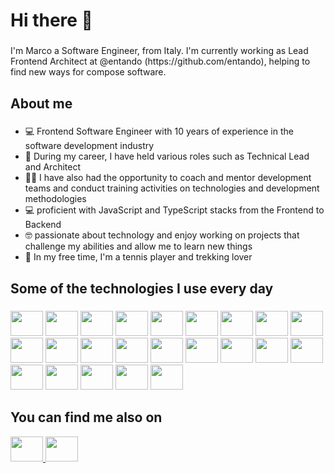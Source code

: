 <!--
**Dv92/Dv92** is a ✨ _special_ ✨ repository because its `README.md` (this file) appears on your GitHub profile.

Here are some ideas to get you started:

- 🔭 I’m currently working on ...
- 🌱 I’m currently learning ...
- 👯 I’m looking to collaborate on ...
- 🤔 I’m looking for help with ...
- 💬 Ask me about ...
- 📫 How to reach me: ...
- 😄 Pronouns: ...
- ⚡ Fun fact: ...
-->

<h1 align="left">Hi there 👋</h1>

###

<p align="left">I'm Marco a Software Engineer, from Italy. I'm currently working as Lead Frontend Architect at @entando (https://github.com/entando), helping to find new ways for compose software.</p>

###

<h2 align="left">About me</h2>

###

- 💻 Frontend Software Engineer with 10 years of experience in the software development industry
- 👷 During my career, I have held various roles such as Technical Lead and Architect
- 🏋️‍♂️ I have also had the opportunity to coach and mentor development teams and conduct training activities on technologies and development methodologies
- 💻 proficient with JavaScript and TypeScript stacks from the Frontend to Backend
- 🤓 passionate about technology and enjoy working on projects that challenge my abilities and allow me to learn new things
- 🎾 In my free time, I'm a tennis player and trekking lover

###

<h2 align="left">Some of the technologies I use every day</h2>

###

<div align="left">
  <img src="https://cdn.jsdelivr.net/gh/devicons/devicon/icons/javascript/javascript-original.svg" height="40" width="52"   />
  <img src="https://cdn.jsdelivr.net/gh/devicons/devicon/icons/typescript/typescript-original.svg" height="40" width="52"   />
  <img src="https://cdn.jsdelivr.net/gh/devicons/devicon/icons/html5/html5-original.svg" height="40" width="52"  />
  <img src="https://cdn.jsdelivr.net/gh/devicons/devicon/icons/css3/css3-original.svg" height="40" width="52"  />
  <img src="https://cdn.jsdelivr.net/gh/devicons/devicon/icons/sass/sass-original.svg" height="40" width="52"  />
  <img src="https://cdn.jsdelivr.net/gh/devicons/devicon/icons/tailwindcss/tailwindcss-plain.svg" height="40" width="52"  />    
  <img src="https://cdn.jsdelivr.net/gh/devicons/devicon/icons/babel/babel-original.svg" height="40" width="52"  />
  <img src="https://cdn.jsdelivr.net/gh/devicons/devicon/icons/webpack/webpack-original.svg" height="40" width="52"  />    
  <img src="https://cdn.jsdelivr.net/gh/devicons/devicon/icons/react/react-original.svg" height="40" width="52"  />
  <img src="https://cdn.jsdelivr.net/gh/devicons/devicon/icons/vuejs/vuejs-original.svg" height="40" width="52"  />
  <img src="https://cdn.jsdelivr.net/gh/devicons/devicon/icons/nextjs/nextjs-original.svg" height="40" width="52" />
  <img src="https://cdn.jsdelivr.net/gh/devicons/devicon/icons/storybook/storybook-original.svg" height="40" width="52"  />
  <img src="https://cdn.jsdelivr.net/gh/devicons/devicon/icons/nodejs/nodejs-original.svg" height="40" width="52" />
  <img src="https://cdn.jsdelivr.net/gh/devicons/devicon/icons/express/express-original.svg" height="40" width="52" />
  <img src="https://cdn.jsdelivr.net/gh/devicons/devicon/icons/graphql/graphql-plain.svg" height="40" width="52" />
  <img src="https://cdn.jsdelivr.net/gh/devicons/devicon/icons/eslint/eslint-original.svg" height="40" width="52" />
  <img src="https://cdn.jsdelivr.net/gh/devicons/devicon/icons/jest/jest-plain.svg" height="40" width="52"   />
  <img src="https://cdn.jsdelivr.net/gh/devicons/devicon/icons/yarn/yarn-original.svg" height="40" width="52"   />
  <img src="https://cdn.jsdelivr.net/gh/devicons/devicon/icons/npm/npm-original-wordmark.svg" height="40" width="52"   />
  <img src="https://cdn.jsdelivr.net/gh/devicons/devicon/icons/docker/docker-original.svg" height="40" width="52"   />
  <img src="https://cdn.jsdelivr.net/gh/devicons/devicon/icons/kubernetes/kubernetes-plain.svg" height="40" width="52"   />
  <img src="https://cdn.jsdelivr.net/gh/devicons/devicon/icons/mongodb/mongodb-plain.svg" height="40" width="52"   />
  <img src="https://cdn.jsdelivr.net/gh/devicons/devicon/icons/mysql/mysql-plain.svg" height="40" width="52"   />
</div>

###

## You can find me also on
<div>
  <a href="https://twitter.com/D3v92">
    <img src="https://cdn.jsdelivr.net/gh/devicons/devicon/icons/twitter/twitter-original.svg" height="40" width="52"   />
  </a>
  <a href="https://www.linkedin.com/in/marco-corradetti-98a603a9/">
    <img src="https://cdn.jsdelivr.net/gh/devicons/devicon/icons/linkedin/linkedin-plain.svg" height="40" width="52"   />
  </a>
</div>
